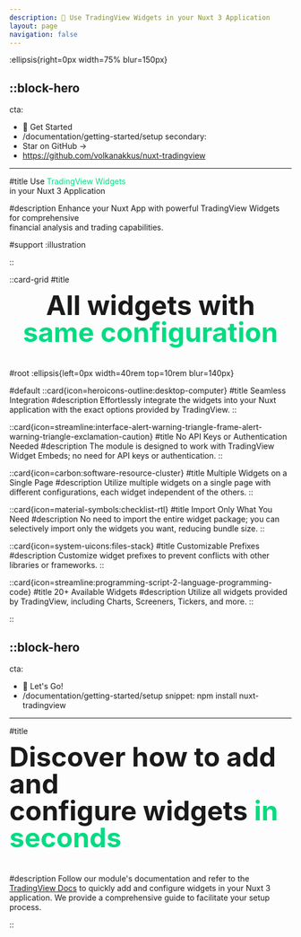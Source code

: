 ```yaml
---
description: 💸 Use TradingView Widgets in your Nuxt 3 Application
layout: page
navigation: false
---
```


:ellipsis{right=0px width=75% blur=150px}

::block-hero
---
cta:
  - 🚀 Get Started
  - /documentation/getting-started/setup
secondary:
  - Star on GitHub →
  - https://github.com/volkanakkus/nuxt-tradingview
---

#title
Use <span class=highlight>TradingView Widgets</span><br/>
in your Nuxt 3 Application


#description
Enhance your Nuxt App with powerful TradingView Widgets for comprehensive <br/> financial analysis and trading capabilities.

#support
:illustration

::

::card-grid
#title
<div class="center heading">All widgets with <br/> <span class=highlight>same configuration</span></div>

#root
:ellipsis{left=0px width=40rem top=10rem blur=140px}

#default
  ::card{icon=heroicons-outline:desktop-computer}
  #title
  Seamless Integration
  #description
  Effortlessly integrate the widgets into your Nuxt application with the exact options provided by TradingView.
  ::

  ::card{icon=streamline:interface-alert-warning-triangle-frame-alert-warning-triangle-exclamation-caution}
  #title
  No API Keys or Authentication Needed
  #description
  The module is designed to work with TradingView Widget Embeds; no need for API keys or authentication.
  ::

  ::card{icon=carbon:software-resource-cluster}
  #title
  Multiple Widgets on a Single Page
  #description
  Utilize multiple widgets on a single page with different configurations, each widget independent of the others.
  ::

  ::card{icon=material-symbols:checklist-rtl}
  #title
  Import Only What You Need
  #description
  No need to import the entire widget package; you can selectively import only the widgets you want, reducing bundle size.
  ::

  ::card{icon=system-uicons:files-stack}
  #title
  Customizable Prefixes
  #description
  Customize widget prefixes to prevent conflicts with other libraries or frameworks.
  ::

  ::card{icon=streamline:programming-script-2-language-programming-code}
  #title
  20+ Available Widgets
  #description
  Utilize all widgets provided by TradingView, including Charts, Screeners, Tickers, and more.
  ::

::

::block-hero
---
cta:
  - 🎉 Let's Go! 
  - /documentation/getting-started/setup
snippet: npm install nuxt-tradingview
---
#title
<div class="heading">Discover how to add and <br/> configure widgets 
<span class="highlight"> in seconds</span></div>


#description
Follow our module's documentation and refer to the <a href='https://www.tradingview.com/widget-docs/widgets/'>TradingView Docs</a> to quickly add and configure widgets in your Nuxt 3 application. We provide a comprehensive guide <!-- and video tutorial --> to facilitate your setup process.

<!-- #support -->
<!-- :video-player{src="https://www.youtube.com/watch?v="} -->
::


<style>
  .cta {
    color: #101a1b !important;
    background-color: #00dc82 !important;
  }

  h1.title {
    font-size: 72px;
    font-weight: 700;
    line-height: 72px;
  }

  .highlight {
    color: #00dc82
  }

  .center {
    text-align: center;
  }

  .heading {
    margin-bottom: 40px;
    font-size: 48px;
    font-weight: 700;
    line-height: 48px;
  }
</style>
